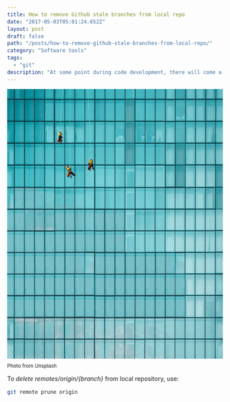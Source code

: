 ```yaml
---
title: How to remove Github stale branches from local repo
date: "2017-05-03T05:01:24.652Z"
layout: post
draft: false
path: "/posts/how-to-remove-github-stale-branches-from-local-repo/"
category: "Software tools"
tags:
  - "git"
description: "At some point during code development, there will come a time to clean history from the local repository. This git tool will do the job."
---
```

![Git branch](./1.jpg)<sub>Photo from Unsplash</sub>

To _delete remotes/origin/{branch}_ from local repository, use:

```sh
git remote prune origin
```